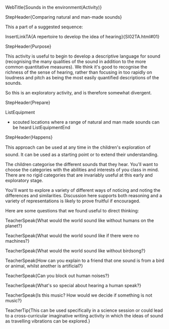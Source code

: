 WebTitle{Sounds in the environment(Activity)}

StepHeader{Comparing natural and man-made sounds}

This a part of a suggested sequence:

InsertLinkTA{A repertoire to develop the idea of hearing}{Sl02TA.html#01}

StepHeader{Purpose}

This activity is useful to begin to develop a descriptive language for sound (recognising the many qualities of the sound in addition to the more common quantitative measures). We think it&apos;s good to recognise the richness of the sense of hearing, rather than focusing in too rapidly on loudness and pitch as being the most easily quantified descriptions of the sounds.

So this is an exploratory activity, and is therefore somewhat divergent.

StepHeader{Prepare}

ListEquipment
- scouted locations where a range of natural and man made sounds can be heard
ListEquipmentEnd

StepHeader{Happens}

This approach can be used at any time in the children&apos;s exploration of sound. It can be used as a starting point or to extend their understanding.

The children categorise the different sounds that they hear. You&apos;ll want to choose the categories with the abilities and interests of you class in mind. There are no rigid categories that are invariably useful at this early and exploratory stage.

You&apos;ll want to explore a variety of different ways of noticing and noting the differences and similarities. Discussion here supports both reasoning and a variety of representations is likely to prove fruitful if encouraged.

Here are some questions that we found useful to direct thinking:

TeacherSpeak{What would the world sound like without humans on the planet?}

TeacherSpeak{What would the world sound like if there were no machines?}

TeacherSpeak{What would the world sound like without birdsong?}

TeacherSpeak{How can you explain to a friend that one sound is from a bird or animal, whilst another is artificial?}

TeacherSpeak{Can you block out human noises?}

TeacherSpeak{What&apos;s so special about hearing a human speak?}

TeacherSpeak{Is this music? How would we decide if something is not music?}

TeacherTip{This can be used specifically in a science session or could lead to a cross-curricular imaginative writing activity in which the ideas of sound as travelling vibrations can be explored.}
